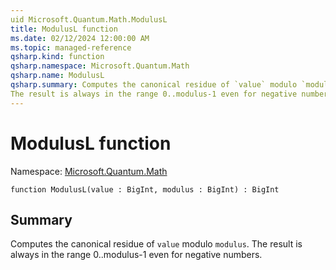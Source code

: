 ```yaml
---
uid Microsoft.Quantum.Math.ModulusL
title: ModulusL function
ms.date: 02/12/2024 12:00:00 AM
ms.topic: managed-reference
qsharp.kind: function
qsharp.namespace: Microsoft.Quantum.Math
qsharp.name: ModulusL
qsharp.summary: Computes the canonical residue of `value` modulo `modulus`.
The result is always in the range 0..modulus-1 even for negative numbers.
---
```


# ModulusL function

Namespace: [Microsoft.Quantum.Math](xref:Microsoft.Quantum.Math)

```qsharp
function ModulusL(value : BigInt, modulus : BigInt) : BigInt
```

## Summary
Computes the canonical residue of `value` modulo `modulus`.
The result is always in the range 0..modulus-1 even for negative numbers.
